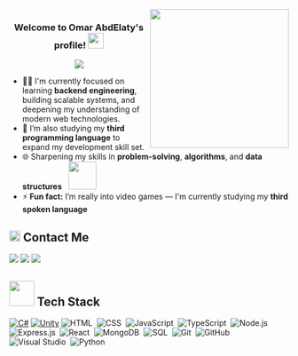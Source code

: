 
<img width="250" align="right" src="https://c.tenor.com/_DOBjnGspYAAAAAM/code-coding.gif">

<h3 align="center">
  Welcome to Omar AbdElaty's profile!
  <img src="https://media.giphy.com/media/hvRJCLFzcasrR4ia7z/giphy.gif" width="28">
</h3>

<!-- Typing SVG by DenverCoder1 - https://github.com/DenverCoder1/readme-typing-svg -->
<p align="center">
  <a href="https://github.com/DenverCoder1/readme-typing-svg">
    <img src="https://readme-typing-svg.herokuapp.com/?lines=Passionate%20backend%20Engineer;Always%20learning%20new%20things&font=Fira%20Code&center=true&width=440&height=45&color=f75c7e&vCenter=true&size=22">
  </a>
</p>

- 👨‍💻 I'm currently focused on learning **backend engineering**, building scalable systems, and deepening my understanding of modern web technologies.
- 🔧 I’m also studying my **third programming language** to expand my development skill set.
- 🌐 Sharpening my skills in **problem-solving**, **algorithms**, and **data structures**  &nbsp; <img src="https://media.giphy.com/media/JoWK4dUIsYK4Fv0E0D/giphy.gif" width="50"> &nbsp; 
- ⚡ **Fun fact:** I’m really into video games — I'm currently studying my **third spoken language**


<h2><img src="https://media.giphy.com/media/5WJ6SOKeNKrSzblU4R/giphy.gif" width=20> Contact Me</h2>

<a href="https://www.linkedin.com/in/omar-abdelaaty-a236b9284/" target="_blank"><img src="https://img.shields.io/badge/-Omar%20AbdElaaty-0077B5?style=for-the-badge&logo=Linkedin&logoColor=white"/></a>
<a href="https://t.me/Luck505" target="_blank"><img src="https://img.shields.io/badge/-Omar%20AbdElaaty-0077B5?style=for-the-badge&logo=Telegram&logoColor=white"/></a>
<a href="mailto:omarabdelaty101@gmail.com" target="_blank"><img src="https://img.shields.io/badge/-Omar%20AbdElaaty-0077B5?style=for-the-badge&logo=Gmail&logoColor=white"/></a>


<h2><img src="https://media.giphy.com/media/jSKBmKkvo2dPQQtsR1/giphy.gif" width=45> Tech Stack</h2>

[![C#](https://img.shields.io/badge/C%23-239120?logo=csharp&logoColor=%23fff)](https://dotnet.microsoft.com/en-us/languages/csharp)
[![Unity](https://img.shields.io/badge/unity-%23000000.svg?style=for-the-badge&logo=unity&logoColor=white)](https://unity.com/)
![HTML](https://img.shields.io/badge/-HTML-05122A?style=flat&logo=HTML5)&nbsp;
![CSS](https://img.shields.io/badge/-CSS-05122A?style=flat&logo=CSS3&logoColor=1572B6)&nbsp;
![JavaScript](https://img.shields.io/badge/-JavaScript-05122A?style=flat&logo=javascript)&nbsp;
![TypeScript](https://img.shields.io/badge/-TypeScript-05122A?style=flat&logo=typescript&logoColor=3178C6)&nbsp;
![Node.js](https://img.shields.io/badge/-Node.js-05122A?style=flat&logo=node.js&logoColor=339933)&nbsp;
![Express.js](https://img.shields.io/badge/-Express.js-05122A?style=flat&logo=express)&nbsp;
![React](https://img.shields.io/badge/-React-05122A?style=flat&logo=react)&nbsp;
![MongoDB](https://img.shields.io/badge/-MongoDB-05122A?style=flat&logo=mongodb&logoColor=47A248)&nbsp;
![SQL](https://img.shields.io/badge/-SQL-05122A?style=flat&logo=mysql&logoColor=white)&nbsp;
![Git](https://img.shields.io/badge/-Git-05122A?style=flat&logo=git)&nbsp;
![GitHub](https://img.shields.io/badge/-GitHub-05122A?style=flat&logo=github)&nbsp;
![Visual Studio](https://img.shields.io/badge/-Visual%20Studio-05122A?style=flat&logo=visual-studio-code&logoColor=007ACC)&nbsp;
![Python](https://img.shields.io/badge/-Python%20-05122A?style=flat&logo=python)&nbsp;


